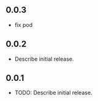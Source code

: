 ## 0.0.3

- fix pod

## 0.0.2

- Describe initial release.

## 0.0.1

- TODO: Describe initial release.
